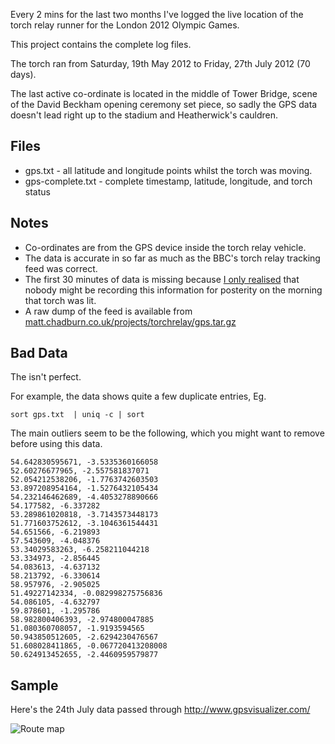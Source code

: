 Every 2 mins for the last two months I've logged the live location of the
torch relay runner for the London 2012 Olympic Games.

This project contains the complete log files.

The torch ran from Saturday, 19th May 2012 to Friday, 27th July 2012 (70 days).

The last active co-ordinate is located in the middle of Tower Bridge, scene of the David Beckham opening ceremony set piece, so sadly the GPS data doesn't lead right up to the stadium and Heatherwick's cauldren.

Files
-----

- gps.txt - all latitude and longitude points whilst the torch was moving.
- gps-complete.txt - complete timestamp, latitude, longitude, and torch status

Notes
-----

- Co-ordinates are from the GPS device inside the torch relay vehicle.
- The data is accurate in so far as much as the BBC's torch relay tracking feed was correct.
- The first 30 minutes of data is missing because [I only realised](https://twitter.com/egzplicit/status/203754238105497600) that nobody might be recording this information for posterity on the morning that torch was lit.
- A raw dump of the feed is available from [matt.chadburn.co.uk/projects/torchrelay/gps.tar.gz](http://matt.chadburn.co.uk/projects/torchrelay/gps.tar.gz)

Bad Data
--------

The isn't perfect.

For example, the data shows quite a few duplicate entries, Eg. 

    sort gps.txt  | uniq -c | sort

The main outliers seem to be the following, which you might want to
remove before using this data.

    54.642830595671, -3.5335360166058
    52.60276677965, -2.557581837071
    52.054212538206, -1.7763742603503
    53.897208954164, -1.5276432105434
    54.232146462689, -4.4053278890666
    54.177582, -6.337282
    53.289861020818, -3.7143573448173
    51.771603752612, -3.1046361544431
    54.651566, -6.219893
    57.543609, -4.048376
    53.34029583263, -6.258211044218
    53.334973, -2.856445
    54.083613, -4.637132
    58.213792, -6.330614
    58.957976, -2.905025
    51.49227142334, -0.082998275756836
    54.086105, -4.632797
    59.878601, -1.295786
    58.982800406393, -2.974800047885
    51.080360708057, -1.9193594565
    50.943850512605, -2.6294230476567
    51.608028411865, -0.067720413208008
    50.624913452655, -2.4460959579877

Sample
------

Here's the 24th July data passed through http://www.gpsvisualizer.com/

![Route map](https://raw.github.com/commuterjoy/torch-relay/master/assets/2012-07-24-route-map.png)


